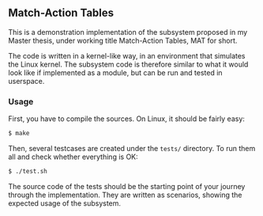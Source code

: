 ## Match-Action Tables

This is a demonstration implementation of the subsystem proposed in my Master
thesis, under working title Match-Action Tables, MAT for short.

The code is written in a kernel-like way, in an environment that simulates the
Linux kernel. The subsystem code is therefore similar to what it would look
like if implemented as a module, but can be run and tested in userspace.

### Usage

First, you have to compile the sources. On Linux, it should be fairly easy:

```bash
$ make
````

Then, several testcases are created under the `tests/` directory. To run them
all and check whether everything is OK:

```bash
$ ./test.sh
```

The source code of the tests should be the starting point of your journey
through the implementation. They are written as scenarios, showing the expected
usage of the subsystem.
